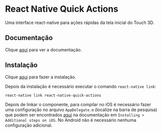 # React Native Quick Actions

Uma interface react-native para ações rápidas da tela inicial do Touch 3D.

## Documentação

Clique [aqui](https://github.com/jordanbyron/react-native-quick-actions) para ver a documentação.

## Instalação

Clique [aqui](https://www.npmjs.com/package/react-native-quick-actions) para fazer a instalação.

Depois da instalação é necessário executar o comando `react-native link`:

```
react-native link react-native-quick-actions
```

Depois de linkar o componente, para compilar no iOS é necessário fazer uma configuração no arquivo `AppDelegate.m` (localize na barra de pesquisa) que podem ser encontrados [aqui](https://github.com/jordanbyron/react-native-quick-actions) na documentação em `Installing > Additional steps on iOS`. No Android não é necessário nenhuma configuração adicional.
